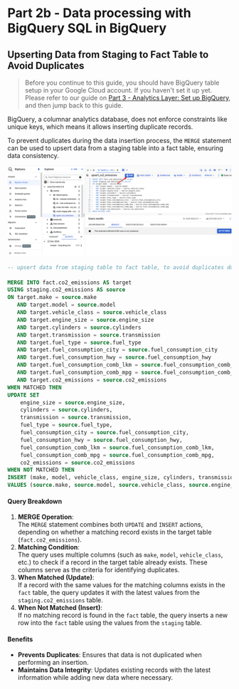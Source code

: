 # Part 2b - Data processing with BigQuery SQL in BigQuery
Upserting Data from Staging to Fact Table to Avoid Duplicates
-------------------------------------------------------------

> Before you continue to this guide, you should have BigQuery table setup in your Google Cloud account. If you haven't set it up yet. Please refer to our guide on [Part 3 - Analytics Layer: Set up BigQuery](./Part%203%20-%20Analytics%20Layer.md), and then jump back to this guide.

BigQuery, a columnar analytics database, does not enforce constraints like unique keys, which means it allows inserting duplicate records. 

To prevent duplicates during the data insertion process, the `MERGE` statement can be used to upsert data from a staging table into a fact table, ensuring data consistency.

![](../images/bigquery-cloud-sql.png)

```SQL
-- upsert data from staging table to fact table, to avoid duplicates during insertion task

MERGE INTO fact.co2_emissions AS target
USING staging.co2_emissions AS source
ON target.make = source.make 
   AND target.model = source.model 
   AND target.vehicle_class = source.vehicle_class
   AND target.engine_size = source.engine_size
   AND target.cylinders = source.cylinders
   AND target.transmission = source.transmission
   AND target.fuel_type = source.fuel_type
   AND target.fuel_consumption_city = source.fuel_consumption_city
   AND target.fuel_consumption_hwy = source.fuel_consumption_hwy
   AND target.fuel_consumption_comb_lkm = source.fuel_consumption_comb_lkm
   AND target.fuel_consumption_comb_mpg = source.fuel_consumption_comb_mpg
   AND target.co2_emissions = source.co2_emissions
WHEN MATCHED THEN
UPDATE SET
    engine_size = source.engine_size,
    cylinders = source.cylinders,
    transmission = source.transmission,
    fuel_type = source.fuel_type,
    fuel_consumption_city = source.fuel_consumption_city,
    fuel_consumption_hwy = source.fuel_consumption_hwy,
    fuel_consumption_comb_lkm = source.fuel_consumption_comb_lkm,
    fuel_consumption_comb_mpg = source.fuel_consumption_comb_mpg,
    co2_emissions = source.co2_emissions
WHEN NOT MATCHED THEN
INSERT (make, model, vehicle_class, engine_size, cylinders, transmission, fuel_type, fuel_consumption_city, fuel_consumption_hwy, fuel_consumption_comb_lkm, fuel_consumption_comb_mpg, co2_emissions)
VALUES (source.make, source.model, source.vehicle_class, source.engine_size, source.cylinders, source.transmission, source.fuel_type, source.fuel_consumption_city, source.fuel_consumption_hwy, source.fuel_consumption_comb_lkm, source.fuel_consumption_comb_mpg, source.co2_emissions);
```

#### Query Breakdown

1.  **MERGE Operation**:  
    The `MERGE` statement combines both `UPDATE` and `INSERT` actions, depending on whether a matching record exists in the target table (`fact.co2_emissions`).
2.  **Matching Condition**:  
    The query uses multiple columns (such as `make`, `model`, `vehicle_class`, etc.) to check if a record in the target table already exists. These columns serve as the criteria for identifying duplicates.
3.  **When Matched (Update)**:  
    If a record with the same values for the matching columns exists in the `fact` table, the query updates it with the latest values from the `staging.co2_emissions` table.
4.  **When Not Matched (Insert)**:  
    If no matching record is found in the `fact` table, the query inserts a new row into the `fact` table using the values from the `staging` table.

#### Benefits

*   **Prevents Duplicates**: Ensures that data is not duplicated when performing an insertion.
*   **Maintains Data Integrity**: Updates existing records with the latest information while adding new data where necessary.
